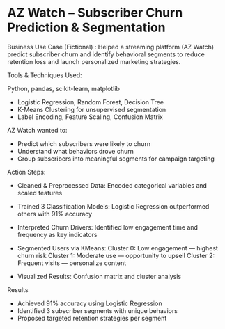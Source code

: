 # AZ Watch – Subscriber Churn Prediction & Segmentation

Business Use Case (Fictional) :
Helped a streaming platform (AZ Watch) predict subscriber churn and identify behavioral segments to reduce retention loss and launch personalized marketing strategies.

Tools & Techniques Used:

Python, pandas, scikit-learn, matplotlib
- Logistic Regression, Random Forest, Decision Tree
- K-Means Clustering for unsupervised segmentation
- Label Encoding, Feature Scaling, Confusion Matrix

AZ Watch wanted to:
- Predict which subscribers were likely to churn
- Understand what behaviors drove churn
- Group subscribers into meaningful segments for campaign targeting



Action Steps:

- Cleaned & Preprocessed Data: Encoded categorical variables and scaled features

- Trained 3 Classification Models:
Logistic Regression outperformed others with 91% accuracy

- Interpreted Churn Drivers: Identified low engagement time and frequency as key indicators

- Segmented Users via KMeans:
Cluster 0: Low engagement — highest churn risk
Cluster 1: Moderate use — opportunity to upsell
Cluster 2: Frequent visits — personalize content

- Visualized Results: Confusion matrix and cluster analysis


Results
- Achieved 91% accuracy using Logistic Regression
- Identified 3 subscriber segments with unique behaviors
- Proposed targeted retention strategies per segment



